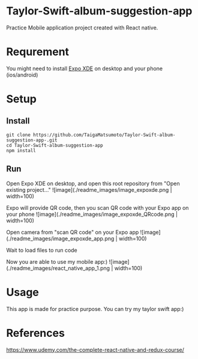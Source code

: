# Taylor-Swift-album-suggestion-app

Practice Mobile application project created with React native.

# Requrement

You might need to install [Expo XDE](https://expo.io/) on desktop and your phone (ios/android)

# Setup

## Install

```
git clone https://github.com/TaigaMatsumoto/Taylor-Swift-album-suggestion-app-.git
cd Taylor-Swift-album-suggestion-app
npm install
```

## Run

Open Expo XDE on desktop, and open this root repository from "Open existing project..."
![image](./readme_images/image_expoxde.png | width=100)

Expo will provide QR code, then you scan QR code with your Expo app on your phone
![image](./readme_images/image_expoxde_QRcode.png | width=100)

Open camera from "scan QR code" on your Expo app
![image](./readme_images/image_expoxde_app.png | width=100)

Wait to load files to run code

Now you are able to use my mobile app:)
![image](./readme_images/react_native_app_1.png | width=100)

# Usage

This app is made for practice purpose. You can try my taylor swift app:)

# References

https://www.udemy.com/the-complete-react-native-and-redux-course/
